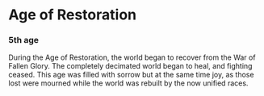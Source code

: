 # Age of Restoration
### 5th age

During the Age of Restoration, the world began to recover from the War of Fallen Glory. The completely decimated world began to heal, and fighting ceased. This age was filled with sorrow but at the same time joy, as those lost were mourned while the world was rebuilt by the now unified races.
